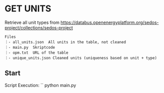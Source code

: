 # GET UNITS

Retrieve all unit types from https://databus.openenergyplatform.org/sedos-project/collections/sedos-project

```
Files
｜- all_units.json  All units in the table, not cleaned
｜- main.py  Skriptcode
｜- opm.txt  URL of the table
｜- unique_units.json Cleaned units (uniqueness based on unit + type)
```

## Start
Script Execution:
``
python main.py

